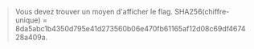 > Vous devez trouver un moyen d'afficher le flag.
> SHA256(chiffre-unique) = 8da5abc1b4350d795e41d273560b06e470fb61165af12d08c69df467428a409a.

